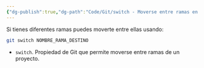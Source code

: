 ```yaml
---
{"dg-publish":true,"dg-path":"Code/Git/switch - Moverse entre ramas en Git.md","permalink":"/code/git/switch-moverse-entre-ramas-en-git/","created":"2024-03-27T20:08","updated":"2024-03-27T20:08"}
---
```


Si tienes diferentes ramas puedes moverte entre ellas usando:
```bash
git switch NOMBRE_RAMA_DESTINO
```
- `switch`. Propiedad de Git que permite moverse entre ramas de un proyecto.